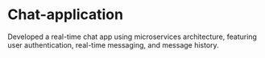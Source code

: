 # Chat-application
Developed a real-time chat app using microservices architecture, featuring user authentication, real-time messaging, and message history.
